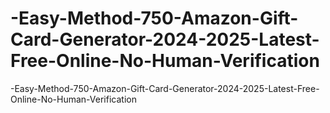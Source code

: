 # -Easy-Method-750-Amazon-Gift-Card-Generator-2024-2025-Latest-Free-Online-No-Human-Verification
-Easy-Method-750-Amazon-Gift-Card-Generator-2024-2025-Latest-Free-Online-No-Human-Verification
